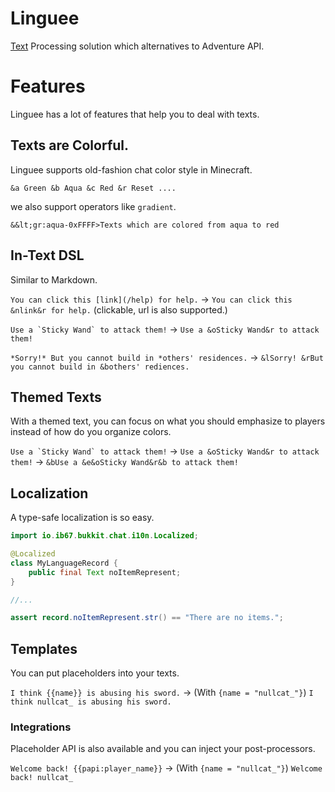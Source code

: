 # Linguee

[Text](./api/src/main/java/io/ib67/bukkit/chat/Text.java) Processing solution which alternatives to Adventure API.

# Features

Linguee has a lot of features that help you to deal with texts.

## Texts are Colorful.

Linguee supports old-fashion chat color style in Minecraft.

`&a Green &b Aqua &c Red &r Reset ....`

we also support operators like `gradient`.

`&&lt;gr:aqua-0xFFFF>Texts which are colored from aqua to red`

## In-Text DSL

Similar to Markdown.

`You can click this [link](/help) for help.` -> `You can click this &nlink&r for help.` (clickable, url is also
supported.)

``Use a `Sticky Wand` to attack them!`` -> `Use a &oSticky Wand&r to attack them!`

`*Sorry!* But you cannot build in *others' residences.` -> `&lSorry! &rBut you cannot build in &bothers' rediences.`

## Themed Texts

With a themed text, you can focus on what you should emphasize to players instead of how do you organize colors.

``Use a `Sticky Wand` to attack them!`` -> `Use a &oSticky Wand&r to attack them!`
-> `&bUse a &e&oSticky Wand&r&b to attack them!`

## Localization

A type-safe localization is so easy.

```java
import io.ib67.bukkit.chat.i10n.Localized;

@Localized
class MyLanguageRecord {
    public final Text noItemRepresent;
}

//...

assert record.noItemRepresent.str() == "There are no items.";
```

## Templates

You can put placeholders into your texts.

`I think {{name}} is abusing his sword.` -> (With `{name = "nullcat_"}`) `I think nullcat_ is abusing his sword.`

### Integrations

Placeholder API is also available and you can inject your post-processors.

`Welcome back! {{papi:player_name}}` -> (With `{name = "nullcat_"}`) `Welcome back! nullcat_`